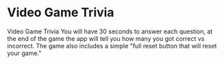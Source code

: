 # Video Game Trivia
Video Game Trivia
You will have 30 seconds to answer each question, at the end of the game the app will tell you how many you got correct vs incorrect.
The game also includes a simple "full reset button that will reset your game."

